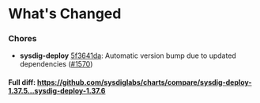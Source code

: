 # What's Changed

### Chores
- **sysdig-deploy** [5f3641da](https://github.com/sysdiglabs/charts/commit/5f3641da0e3a29e8b0ecfdb81122271e3206bf7b): Automatic version bump due to updated dependencies ([#1570](https://github.com/sysdiglabs/charts/issues/1570))
#### Full diff: https://github.com/sysdiglabs/charts/compare/sysdig-deploy-1.37.5...sysdig-deploy-1.37.6
